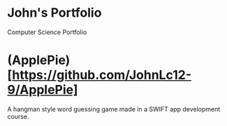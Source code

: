 # John's Portfolio
Computer Science Portfolio


# (ApplePie)[https://github.com/JohnLc12-9/ApplePie]

A hangman style word guessing game made in a SWIFT app development course.
